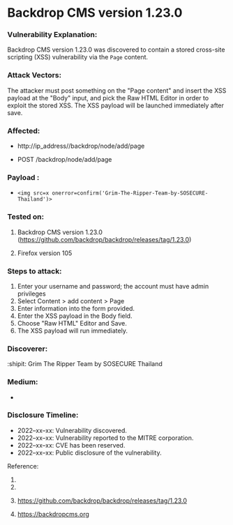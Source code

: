 # Backdrop CMS version 1.23.0

### Vulnerability Explanation:
Backdrop CMS version 1.23.0 was discovered to contain a stored cross-site scripting (XSS) vulnerability via the `Page` content.

### Attack Vectors:
The attacker must post something on the "Page content" and insert the XSS payload at the "Body" input, and pick the Raw HTML Editor in order to exploit the stored XSS. The XSS payload will be launched immediately after save.

### Affected: 
- http://ip_address//backdrop/node/add/page

- POST /backdrop/node/add/page

### Payload :
- `<img src=x onerror=confirm('Grim-The-Ripper-Team-by-SOSECURE-Thailand')>`

### Tested on: 
1. Backdrop CMS version 1.23.0 (https://github.com/backdrop/backdrop/releases/tag/1.23.0)

2. Firefox version 105

### Steps to attack:
1. Enter your username and password; the account must have admin privileges
2. Select Content > add content > Page
3. Enter information into the form provided.
4. Enter the XSS payload in the Body field.
5. Choose "Raw HTML" Editor and Save.
5. The XSS payload will run immediately.

### Discoverer:
:shipit: Grim The Ripper Team by SOSECURE Thailand

### Medium:
- 

### Disclosure Timeline:
- 2022–xx–xx: Vulnerability discovered.
- 2022–xx–xx: Vulnerability reported to the MITRE corporation.
- 2022–xx–xx: CVE has been reserved.
- 2022–xx–xx: Public disclosure of the vulnerability.

Reference:

1. 

2.

3. https://github.com/backdrop/backdrop/releases/tag/1.23.0

4. https://backdropcms.org

